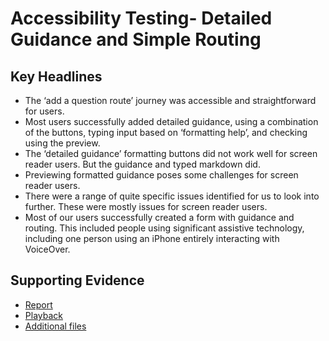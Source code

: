 # Accessibility Testing- Detailed Guidance and Simple Routing

## Key Headlines 

- The ‘add a question route’ journey was accessible and straightforward for users.
- Most users successfully added detailed guidance, using a combination of the buttons, typing input based on ‘formatting help’, and checking using the preview.
- The ‘detailed guidance’ formatting buttons did not work well for screen reader users. But the guidance and typed markdown did.
- Previewing formatted guidance poses some challenges for screen reader users.
- There were a range of quite specific issues identified for us to look into further. These were mostly issues for screen reader users.
- Most of our users successfully created a form with guidance and routing. This included people using significant assistive technology, including one person using an iPhone entirely interacting with VoiceOver.

## Supporting Evidence
- [Report](https://docs.google.com/presentation/d/1D94iHQboSsif6MzR5zA8TB4sqNqlBHMa1bzvm_930xU/edit#slide=id.g298f9251a71_0_48)
- [Playback](https://drive.google.com/file/d/1XMfALQCKw2HtZV6U2W51dot_u6926w_f/view)
- [Additional files](https://drive.google.com/drive/folders/1dRu8nKqP13gDyFSfwZ_yi_oYHORMs6h3)
